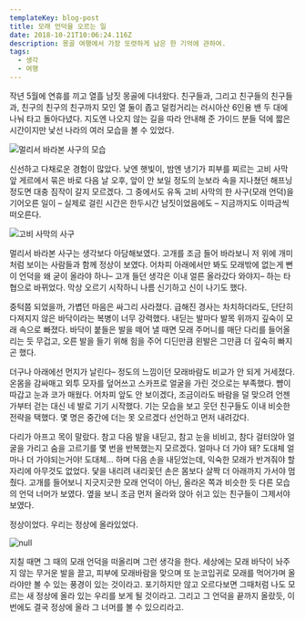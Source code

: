```yaml
---
templateKey: blog-post
title: 모래 언덕을 오르는 일
date: 2018-10-21T10:06:24.116Z
description: 몽골 여행에서 가장 또렷하게 남은 한 기억에 관하여.
tags:
  - 생각
  - 여행
---
```

작년 5월에 연휴를 끼고 열흘 남짓 몽골에 다녀왔다. 친구들과, 그리고 친구들의 친구들과, 친구의 친구의 친구까지 모인 열 둘이 좁고 덜컹거리는 러시아산 6인용 밴 두 대에 나눠 타고 돌아다녔다. 지도엔 나오지 않는 길을 따라 안내해 준 가이드 분들 덕에 짧은 시간이지만 낯선 나라의 여러 모습을 볼 수 있었다.

![멀리서 바라본 사구의 모습](/assets/sandhill-remote.jpg)

신선하고 다채로운 경험이 많았다. 낮엔 햇빛이, 밤엔 냉기가 피부를 찌르는 고비 사막 앞 게르에서 묶은 바로 다음 날 오후, 앞이 안 보일 정도의 눈보라 속을 지나쳤던 해프닝 정도면 대충 짐작이 갈지 모르겠다. 그 중에서도 유독 고비 사막의 한 사구(모래 언덕)을 기어오른 일이 – 실제로 걸린 시간은 한두시간 남짓이었음에도 – 지금까지도 이따금씩 떠오른다.

![고비 사막의 사구](/assets/sandhill2.jpg)

멀리서 바라본 사구는 생각보다 아담해보였다. 고개를 조금 들어 바라보니 저 위에 개미처럼 보이는 사람들과 함께 정상이 보였다. 어차피 아래에서만 봐도 모래밖에 없는게 뻔 이 언덕을 왜 굳이 올라야 하나– 고개 들던 생각은 이내 얼른 올라갔다 와야지– 하는 타협으로 바뀌었다. 막상 오르기 시작하니 나름 신기하고 신이 나기도 했다.



중턱쯤 되었을까, 가볍던 마음은 싸그리 사라졌다. 급해진 경사는 차치하더라도, 단단히 다져지지 않은 바닥이라는 복병이 너무 강력했다. 내딛는 발마다 발목 위까지 깊숙이 모래 속으로 빠졌다. 바닥이 붙들은 발을 떼어 낼 때면 모래 주머니를 매단 다리를 들어올리는 듯 무겁고, 오른 발을 들기 위해 힘을 주어 디딘만큼 왼발은 그만큼 더 깊숙히 빠지곤 했다.



더구나 아래에선 먼지가 날린다– 정도의 느낌이던 모래바람도 비교가 안 되게 거세졌다. 온몸을 감싸매고 외투 모자를 덮어쓰고 스카프로 얼굴을 가린 것으로는 부족했다. 뺨이 따갑고 눈과 코가 매웠다. 어차피 앞도 안 보이겠다, 조금이라도 바람을 덜 맞으려 언젠가부터 걷는 대신 네 발로 기기 시작했다. 기는 모습을 보고 웃던 친구들도 이내 비슷한 전략을 택했다. 몇 명은 중간에 더는 못 오르겠다 선언하고 먼저 내려갔다.



다리가 아프고 목이 말랐다. 참고 다음 발을 내딛고, 참고 눈을 비비고, 참다 걸터앉아 얼굴을 가리고 숨을 고르기를 몇 번을 반복했는지 모르겠다. 얼마나 더 가야 돼? 도대체 얼마나 더 가야되는거야! 도대체... 하며 다음 손을 내딛었는데, 익숙한 모래가 반겨줘야 할 자리에 아무것도 없었다. 닻을 내리려 내리꽂던 손은 몸보다 살짝 더 아래까지 가서야 멈췄다. 고개를 들어보니 지긋지긋한 모래 언덕이 아닌, 올라온 쪽과 비슷한 듯 다른 모습의 언덕 너머가 보였다. 옆을 보니 조금 먼저 올라와 앉아 쉬고 있는 친구들이 그제서야 보였다.



정상이었다. 우리는 정상에 올라있었다.

![null](/assets/sandhill-film.jpg)

지칠 때면 그 때의 모래 언덕을 떠올리며 그런 생각을 한다. 세상에는 모래 바닥이 놔주지 않는 무거운 발을 끌고, 피부에 모래바람을 맞으며 또 눈코입귀로 모래를 먹어가며 올라야만 볼 수 있는 풍경이 있는 것이라고. 포기하지만 않고 오르다보면 그때처럼 나도 모르는 새 정상에 올라 있는 우리를 보게 될 것이라고. 그리고 그 언덕을 끝까지 올랐듯, 이번에도 결국 정상에 올라 그 너머를 볼 수 있으리라고.
